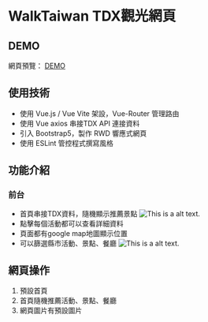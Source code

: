 # WalkTaiwan TDX觀光網頁

## DEMO
網頁預覽： [DEMO](https://yhes9604.github.io/WalkTaiwain/#/)

## 使用技術
* 使用 Vue.js / Vue Vite 架設，Vue-Router 管理路由
* 使用 Vue axios 串接TDX API 連接資料
* 引入 Bootstrap5，製作 RWD 響應式網頁
* 使用 ESLint 管控程式撰寫風格


## 功能介紹

### 前台
* 首頁串接TDX資料，隨機顯示推薦景點
![This is a alt text.](https://i.imgur.com/SzfyQDo.jpg)
* 點擊每個活動都可以查看詳細資料
* 頁面都有google map地圖顯示位置
* 可以篩選縣市活動、景點、餐廳
![This is a alt text.](https://i.imgur.com/buxgQKH.jpg)


##  網頁操作
1. 預設首頁 
2. 首頁隨機推薦活動、景點、餐廳
3. 網頁圖片有預設圖片
